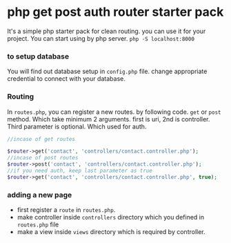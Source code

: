 # php get post auth router starter pack
It's a simple php starter pack for clean routing. you can use it for your project. You can start using by php server. `php -S localhost:8000 `
### to setup database
You will find out database setup in  `config.php` file. change appropriate credential to connect with your database.

### Routing
In `routes.php`, you can register a new routes. by following code. `get` or `post` method. Which take minimum 2 arguments. first is uri, 2nd is controller. Third parameter is optional. Which used for auth.
~~~php
//incase of get routes

$router->get('contact', 'controllers/contact.controller.php');
//incase of post routes
$router->post('contact', 'controllers/contact.controller.php');
//if you need auth, keep last parameter as true
$router->get('contact', 'controllers/contact.controller.php', true);
~~~

### adding a new page
* first register a `route` in `routes.php`.
* make controller  inside `controllers` directory which you defined in `routes.php` file
* make a view inside `views` directory which is required by controller.

